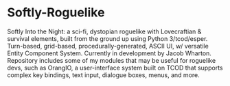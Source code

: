 # Softly-Roguelike
Softly Into the Night: a sci-fi, dystopian roguelike with Lovecraftian & survival elements, built from the ground up using Python 3/tcod/esper. Turn-based, grid-based, procedurally-generated, ASCII UI, w/ versatile Entity Component System. Currently in development by Jacob Wharton. Repository includes some of my modules that may be useful for roguelike devs, such as OrangIO, a user-interface system built on TCOD that supports complex key bindings, text input, dialogue boxes, menus, and more.
